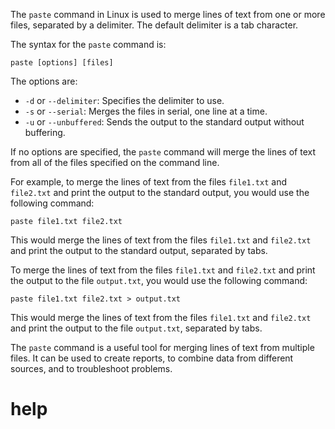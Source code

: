 The `paste` command in Linux is used to merge lines of text from one or more files, separated by a delimiter. The default delimiter is a tab character.

The syntax for the `paste` command is:

```
paste [options] [files]
```

The options are:

* `-d` or `--delimiter`: Specifies the delimiter to use.
* `-s` or `--serial`: Merges the files in serial, one line at a time.
* `-u` or `--unbuffered`: Sends the output to the standard output without buffering.

If no options are specified, the `paste` command will merge the lines of text from all of the files specified on the command line.

For example, to merge the lines of text from the files `file1.txt` and `file2.txt` and print the output to the standard output, you would use the following command:

```
paste file1.txt file2.txt
```

This would merge the lines of text from the files `file1.txt` and `file2.txt` and print the output to the standard output, separated by tabs.

To merge the lines of text from the files `file1.txt` and `file2.txt` and print the output to the file `output.txt`, you would use the following command:

```
paste file1.txt file2.txt > output.txt
```

This would merge the lines of text from the files `file1.txt` and `file2.txt` and print the output to the file `output.txt`, separated by tabs.

The `paste` command is a useful tool for merging lines of text from multiple files. It can be used to create reports, to combine data from different sources, and to troubleshoot problems.




# help 

```

```
